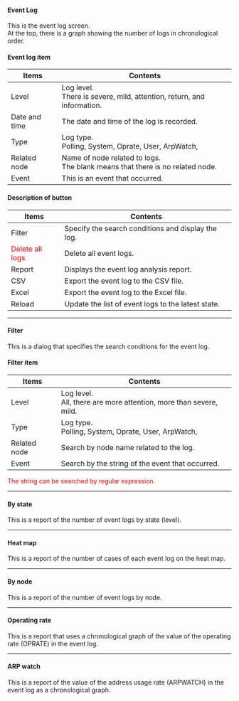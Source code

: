 #### Event Log

<div class="text-xl mb-2 text-left">
This is the event log screen.<br>
At the top, there is a graph showing the number of logs in chronological order.
</div>

>>>
#### Event log item

<div class="text-xl">

| Items | Contents |
| ---- | ---- |
| Level | Log level.<br> There is severe, mild, attention, return, and information.|
| Date and time | The date and time of the log is recorded.|
| Type | Log type.<BR> Polling, System, Oprate, User, ArpWatch, |
| Related node | Name of node related to logs.<br> The blank means that there is no related node.|
| Event | This is an event that occurred.|

</div>

>>>
#### Description of button

<div class="text-xl">

| Items | Contents |
| ---- | ---- |
| Filter | Specify the search conditions and display the log.|
| <Span style = "color: red;"> Delete all logs </span> | Delete all event logs.|
| Report | Displays the event log analysis report.|
| CSV | Export the event log to the CSV file.|
| Excel | Export the event log to the Excel file.|
| Reload | Update the list of event logs to the latest state.|

</div>


---
#### Filter

<div class="text-xl mb-2 text-left">
This is a dialog that specifies the search conditions for the event log.
</div>


>>>
#### Filter item

<div class="text-xl">

| Items | Contents |
| ---- | ---- |
| Level | Log level.<br> All, there are more attention, more than severe, mild.|
| Type | Log type.<br> Polling, System, Oprate, User, ArpWatch, |
| Related node | Search by node name related to the log.|
| Event | Search by the string of the event that occurred.|

<span style="color:red">The string can be searched by regular expression.</span>

</div>


---
#### By state

<div class="text-xl mb-2 text-left">
This is a report of the number of event logs by state (level).
</div>

---
#### Heat map

<div class="text-xl mb-2 text-left">
This is a report of the number of cases of each event log on the heat map.
</div>


---
#### By node

<div class="text-xl mb-2 text-left">
This is a report of the number of event logs by node.
</div>

---
#### Operating rate

<div class="text-xl mb-2 text-left">
This is a report that uses a chronological graph of the value of the operating rate (OPRATE) in the event log.
</div>

---
#### ARP watch

<div class="text-xl mb-2 text-left">
This is a report of the value of the address usage rate (ARPWATCH) in the event log as a chronological graph.
</div>
